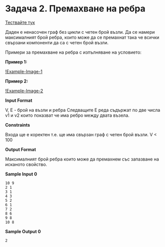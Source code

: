 # Задача 2. Премахване на ребра

[Тествайте тук](https://www.hackerrank.com/contests/test6sda-renfuvidbviw/challenges/challenge-1761)

Даден е ненасочен граф без цикли с четен брой възли. Да се намери максималният брой ребра, които може да се премахнат така че всички свързани компоненти да са с четен брой възли.

Примери за премахване на ребра с изпълняване на условието:

**Пример 1:**

[!Example-Image-1](image-1.png)

**Пример 2:**

[!Example-Image-2](image-2.png)

**Input Format**

V, E - брой на възли и ребра Следващите Е реда съдържат по две числа v1 и v2 които показват че има ребро между двата възела.

**Constraints**

Входа ще е коректен т.е. ще има свързан граф с четен брой възли. V < 100

**Output Format**

Максималният брой ребра които може да премахнем със запазване на исканото свойство.

**Sample Input 0**
```
10 9
2 1
3 1
4 3
5 2
6 1
7 2
8 6
9 8
10 8
```

**Sample Output 0**
```
2
```
